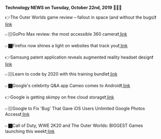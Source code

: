 <b>Technology NEWS on Tuesday, October 22nd, 2019</b> 📡📡📡 

👉The Outer Worlds game review – fallout in space (and without the bugs)❗️<a href='https://www.google.com/url?rct=j&sa=t&url=https://metro.co.uk/2019/10/22/the-outer-worlds-game-review-fallout-in-space-and-without-the-bugs-10962207/&ct=ga&cd=CAIyGmVjZmViYzNiZjFkNzQyNDM6Y29tOmVuOlVT&usg=AFQjCNFSdl3zk7ALlJsN2ljUkxITSXgXZw'> link</a>

👉🏽GoPro Max review: the most accessible 360 camera❗️<a href='https://www.google.com/url?rct=j&sa=t&url=https://www.theverge.com/2019/10/22/20921641/gopro-max-review-360-camera-specs-price-features-test-video&ct=ga&cd=CAIyGmVjZmViYzNiZjFkNzQyNDM6Y29tOmVuOlVT&usg=AFQjCNHiB36KKI3sNTynoT6kpWdTbUxvTQ'> link</a>

👉🏿Firefox now shines a light on websites that track you❗️<a href='https://www.google.com/url?rct=j&sa=t&url=https://www.cnet.com/how-to/firefox-now-shines-a-light-on-websites-that-track-you/&ct=ga&cd=CAIyGmVjZmViYzNiZjFkNzQyNDM6Y29tOmVuOlVT&usg=AFQjCNGSEnHRExJPkczNMT5WxcnUc3gxNw'> link</a>

👉Samsung patent application reveals augmented reality headset design❗️<a href='https://www.google.com/url?rct=j&sa=t&url=https://www.theverge.com/2019/10/22/20926528/samsung-augmented-reality-headset-patent-application&ct=ga&cd=CAIyGmVjZmViYzNiZjFkNzQyNDM6Y29tOmVuOlVT&usg=AFQjCNG-6AiIvRm72qWDyeoM33Dbm0uJiQ'> link</a>

👉🏽Learn to code by 2020 with this training bundle❗️<a href='https://www.google.com/url?rct=j&sa=t&url=https://nypost.com/2019/10/22/learn-to-code-by-2020-with-this-training-bundle/&ct=ga&cd=CAIyGmVjZmViYzNiZjFkNzQyNDM6Y29tOmVuOlVT&usg=AFQjCNGfRYYUNM4geaYEr2Vw762_Vhy9Xw'> link</a>

👉🏿Google's celebrity Q&A app Cameo comes to Android❗️<a href='https://www.google.com/url?rct=j&sa=t&url=https://www.engadget.com/2019/10/22/google-cameo-app-android/&ct=ga&cd=CAIyGmVjZmViYzNiZjFkNzQyNDM6Y29tOmVuOlVT&usg=AFQjCNGYl2ignLGmsmEr8hkTvqlwfsTbqg'> link</a>

👉Google is getting skimpy on free cloud storage❗️<a href='https://www.google.com/url?rct=j&sa=t&url=https://techcentral.co.za/google-is-getting-skimpy-on-free-cloud-storage/93473/&ct=ga&cd=CAIyGmVjZmViYzNiZjFkNzQyNDM6Y29tOmVuOlVT&usg=AFQjCNH1josOIU_029NGefGxy5uNNox-Hg'> link</a>

👉🏽Google to Fix 'Bug' That Gave iOS Users Unlimited Google Photos Access❗️<a href='https://www.google.com/url?rct=j&sa=t&url=https://www.news18.com/news/tech/google-to-fix-bug-that-gave-ios-users-unlimited-google-photos-access-2356799.html&ct=ga&cd=CAIyGmVjZmViYzNiZjFkNzQyNDM6Y29tOmVuOlVT&usg=AFQjCNETpH6pMrmiYshGjAptwy5mEccFDA'> link</a>

👉🏿Call of Duty, WWE 2K20 and The Outer Worlds: BIGGEST Games launching this week❗️<a href='https://www.google.com/url?rct=j&sa=t&url=https://www.express.co.uk/entertainment/gaming/1193498/Call-of-Duty-WWE-2K20-and-The-Outer-Worlds-BIGGEST-Games-launching-this-week&ct=ga&cd=CAIyGmVjZmViYzNiZjFkNzQyNDM6Y29tOmVuOlVT&usg=AFQjCNGXDH3FsKaeSAn6h-U6mLWAv-YEWw'> link</a>

